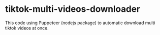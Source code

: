 # tiktok-multi-videos-downloader
This code using Puppeteer (nodejs package) to automatic download multi tiktok videos at once.
